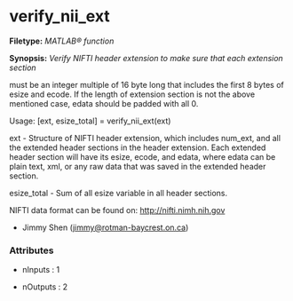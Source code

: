 # verify_nii_ext

**Filetype:** _MATLAB&reg; function_

**Synopsis:** _Verify NIFTI header extension to make sure that each extension section_

must be an integer multiple of 16 byte long that includes the first 8
bytes of esize and ecode. If the length of extension section is not the
above mentioned case, edata should be padded with all 0.

Usage: [ext, esize_total] = verify_nii_ext(ext)

ext - Structure of NIFTI header extension, which includes num_ext,
        and all the extended header sections in the header extension.
        Each extended header section will have its esize, ecode, and
        edata, where edata can be plain text, xml, or any raw data
        that was saved in the extended header section.

esize_total - Sum of all esize variable in all header sections.

NIFTI data format can be found on: http://nifti.nimh.nih.gov

- Jimmy Shen (jimmy@rotman-baycrest.on.ca)


### Attributes


- nInputs : 1

- nOutputs : 2
